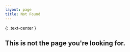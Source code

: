 ```yaml
---
layout: page
title: Not Found
---
```


{: .text-center }
## This is not the page you're looking for.
<div class="mb-5">&nbsp;</div>
<div class="mb-5">&nbsp;</div>
<div class="mb-5">&nbsp;</div>
<div class="mb-5">&nbsp;</div>
